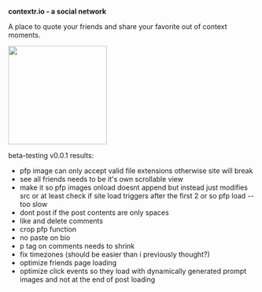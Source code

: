**contextr.io - a social network**

A place to quote your friends and share your favorite out of context moments.

<img src="https://upload.wikimedia.org/wikipedia/commons/6/6a/JavaScript-logo.png" width="200" height="200" />

beta-testing v0.0.1 results:

- pfp image can only accept valid file extensions otherwise site will break
- see all friends needs to be it's own scrollable view
- make it so pfp images onload doesnt append but instead just modifies src or at least check if site load triggers after the first 2 or so pfp load -- too slow
- dont post if the post contents are only spaces
- like and delete comments
- crop pfp function
- no paste on bio
- p tag on comments needs to shrink
- fix timezones (should be easier than i previously thought?)
- optimize friends page loading
- optimize click events so they load with dynamically generated prompt images and not at the end of post loading

